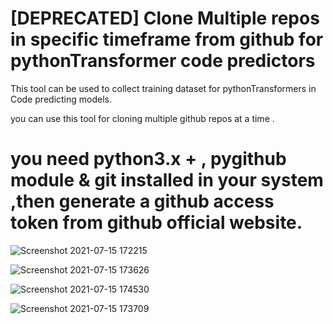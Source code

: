 # [DEPRECATED] Clone Multiple repos in specific timeframe from github for pythonTransformer code predictors

This tool can be used to collect training dataset for pythonTransformers in Code predicting models.

you can use this tool for cloning multiple github repos at a time .

# you need python3.x +  , pygithub module & git installed in your system ,then generate a github access token from github official website.



![Screenshot 2021-07-15 172215](https://user-images.githubusercontent.com/75937169/125785786-9555b803-ff7c-463e-be0f-9fe057ad4182.png)



![Screenshot 2021-07-15 173626](https://user-images.githubusercontent.com/75937169/125785824-7468df6b-8277-4aec-b25b-3e16019301d1.png)



![Screenshot 2021-07-15 174530](https://user-images.githubusercontent.com/75937169/125786552-e74112c7-803a-42f3-aa52-149e00f972a7.png)




![Screenshot 2021-07-15 173709](https://user-images.githubusercontent.com/75937169/125785835-e3620255-2008-4c22-b051-233e3f956c95.png)

